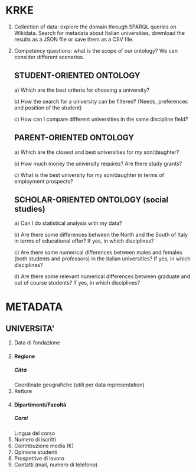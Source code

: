 # KRKE

1. Collection of data: explore the domain through SPARQL queries on Wikidata. Search for metadata about Italian universities, download the results as a JSON file or save them as a CSV file.
2. Competency questions: what is the scope of our ontology? We can consider different scenarios. 

   ## STUDENT-ORIENTED ONTOLOGY
   
   a) Which are the best criteria for choosing a university? 
   
   b) How the search for a university can be filtered? (Needs, preferences and position of the student) 
   
   c) How can I compare different universities in the same discipline field? 
   
   
   ## PARENT-ORIENTED ONTOLOGY
   
   a) Which are the closest and best universities for my son/daughter?
   
   b) How much money the university requires? Are there study grants?  
   
   c) What is the best university for my son/daughter in terms of employment prospects? 
   
   ## SCHOLAR-ORIENTED ONTOLOGY (social studies)
   
   a) Can I do statistical analysis with my data?
   
   b) Are there some differences between the North and the South of Italy in terms of educational offer? If yes, in which disciplines?
   
   c) Are there some numerical differences between males and females (both students and professors) in the italian universities? If yes, in which disciplines?
   
   d) Are there some relevant numerical differences between graduate and out of course students? If yes, in which disciplines?
   


# METADATA 

## UNIVERSITA'
1. Data di fondazione 
2. #### Regione 
   ##### Città 
   Coordinate geografiche (utili per data representation) 
3. Rettore
4. #### Dipartimenti/Facoltà 
   ##### Corsi
   Lingua del corso 
5. Numero di iscritti
6. Contribuzione media (€)
7. Opinione studenti
8. Prospettive di lavoro 
9. Contatti (mail, numero di telefono) 
